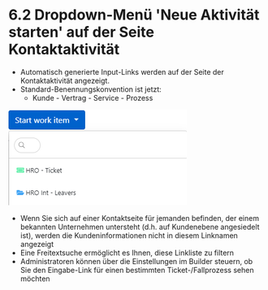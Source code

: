 # 6.2 Dropdown-Menü 'Neue Aktivität starten' auf der Seite Kontaktaktivität

* Automatisch generierte Input-Links werden auf der Seite der Kontaktaktivität angezeigt.
* Standard-Benennungskonvention ist jetzt:
  * Kunde - Vertrag - Service - Prozess

![](../.gitbook/assets/1%20%284%29.png)

* Wenn Sie sich auf einer Kontaktseite für jemanden befinden, der einem bekannten Unternehmen untersteht \(d.h. auf Kundenebene angesiedelt ist\), werden die Kundeninformationen nicht in diesem Linknamen angezeigt
* Eine Freitextsuche ermöglicht es Ihnen, diese Linkliste zu filtern
* Administratoren können über die Einstellungen im Builder steuern, ob Sie den Eingabe-Link für einen bestimmten Ticket-/Fallprozess sehen möchten


